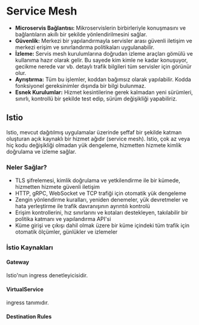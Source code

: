 # Service Mesh 
* **Microservis Bağlantısı:** Mikroservislerin birbirleriyle konuşmasını ve bağlantıların akıllı bir şekilde yönlendirilmesini sağlar.
* **Güvenlik:** Merkezi bir yapılandırmayla servisler arası güvenli iletişim ve merkezi erişim ve sınırlandırma politikaları uygulanabilir.
* **İzleme:** Servis mesh kurulumlarına doğrudan izleme araçları gömülü ve kullanıma hazır olarak gelir. Bu sayede kim kimle ne kadar konuşuyor, gecikme nerede var vb. detaylı trafik bilgileri tüm servisler için görünür olur.
* **Ayrıştırma:** Tüm bu işlemler, koddan bağımsız olarak yapılabilir. Kodda fonksiyonel gereksinimler dışında bir bilgi bulunmaz. 
* **Esnek Kurulumlar:** Hizmet kesintilerine gerek kalmadan yeni sürümleri, sınırlı, kontrollü bir şekilde test edip, sürüm değişikliği yapabiliriz.

## Istio

Istio, mevcut dağıtılmış uygulamalar üzerinde şeffaf bir şekilde katman oluşturan açık kaynaklı bir hizmet ağıdır (service mesh). Istio, çok az veya hiç kodu değişikliği olmadan yük dengeleme, hizmetten hizmete kimlik doğrulama ve izleme sağlar.

### Neler Sağlar?

* TLS şifrelemesi, kimlik doğrulama ve yetkilendirme ile bir kümede, hizmetten hizmete güvenli iletişim
* HTTP, gRPC, WebSocket ve TCP trafiği için otomatik yük dengeleme
* Zengin yönlendirme kuralları, yeniden denemeler, yük devretmeler ve hata yerleştirme ile trafik davranışının ayrıntılı kontrolü
* Erişim kontrollerini, hız sınırlarını ve kotaları destekleyen, takılabilir bir politika katmanı ve yapılandırma API'si
* Küme girişi ve çıkışı dahil olmak üzere bir küme içindeki tüm trafik için otomatik ölçümler, günlükler ve izlemeler

### İstio Kaynakları

#### Gateway
Istio'nun ingress denetleyicisidir. 
#### VirtualService
ingress tanımıdır.
#### Destination Rules


